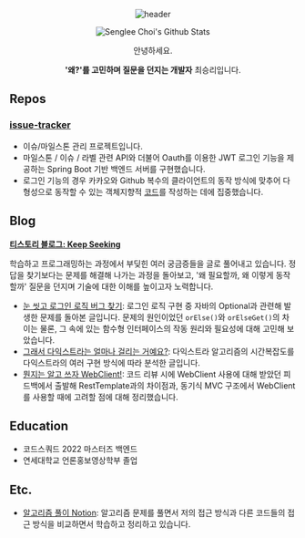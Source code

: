 <div align='center'>

![header](https://capsule-render.vercel.app/api?type=waving&color=gradient&height=300&section=header&text=Senglee%20Choi%27s&fontSize=70&animation=fadeIn)

![Senglee Choi's Github Stats](https://github-readme-stats.vercel.app/api?username=street62&hide=stars&count_private=true)
    
안녕하세요.

**'왜?'를 고민하며 질문을 던지는 개발자** 최승리입니다.
    
</div>




## Repos
### [issue-tracker](https://github.com/jminie-o8o/issue-tracker)
- 이슈/마일스톤 관리 프로젝트입니다.
- 마일스톤 / 이슈 / 라벨 관련 API와 더불어 Oauth를 이용한 JWT 로그인 기능을 제공하는 Spring Boot 기반 백엔드 서버를 구현했습니다.
- 로그인 기능의 경우 카카오와 Github 복수의 클라이언트의 동작 방식에 맞추어 다형성으로 동작할 수 있는 객체지향적 [코드](https://github.com/jminie-o8o/issue-tracker/blob/main/BE/src/main/java/kr/codesquad/issuetraker/sevice/LoginService.java)를 작성하는 데에 집중했습니다.



## Blog
**[티스토리 블로그: Keep Seeking](https://keepseeking.tistory.com/)**

학습하고 프로그래밍하는 과정에서 부딪힌 여러 궁금증들을 글로 풀어내고 있습니다. 정답을 찾기보다는 문제를 해결해 나가는 과정을 돌아보고, '왜 필요할까, 왜 이렇게 동작할까' 질문을 던지며 기술에 대한 이해를 높이고자 노력합니다.

- [눈 씻고 로그인 로직 버그 찾기](https://keepseeking.tistory.com/15): 로그인 로직 구현 중 자바의 Optional과 관련해 발생한 문제를 돌아본 글입니다. 문제의 원인이었던 `orElse()`와 `orElseGet()`의 차이는 물론, 그 속에 있는 함수형 인터페이스의 작동 원리와 필요성에 대해 고민해 보았습니다.
- [그래서 다익스트라는 얼마나 걸리는 거예요?](https://keepseeking.tistory.com/14): 다익스트라 알고리즘의 시간복잡도를 다익스트라의 여러 구현 방식에 따라 분석한 글입니다.
- [뭔지는 알고 쓰자 WebClient!](https://keepseeking.tistory.com/13): 코드 리뷰 시에 WebClient 사용에 대해 받았던 피드백에서 출발해 RestTemplate과의 차이점과, 동기식 MVC 구조에서 WebClient를 사용할 때에 고려할 점에 대해 정리했습니다.



## Education
- 코드스쿼드 2022 마스터즈 백엔드
- 연세대학교 언론홍보영상학부 졸업



## Etc.
- [알고리즘 풀이 Notion](https://psychedelic-turquoise-a2a.notion.site/31689a227add42d8b8a3a2e6b558e499): 알고리즘 문제를 풀면서 저의 접근 방식과 다른 코드들의 접근 방식을 비교하면서 학습하고 정리하고 있습니다.






<!--
**street62/street62** is a ✨ _special_ ✨ repository because its `README.md` (this file) appears on your GitHub profile.

Here are some ideas to get you started:

- 🔭 I’m currently working on ...
- 🌱 I’m currently learning ...
- 👯 I’m looking to collaborate on ...
- 🤔 I’m looking for help with ...
- 💬 Ask me about ...
- 📫 How to reach me: ...
- 😄 Pronouns: ...
- ⚡ Fun fact: ...
-->
